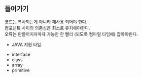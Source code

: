 
## 들어가기
코드는 복사되는게 아니라 재사용 되어야 한다.  
컴포넌트 사이의 의존성은 최소로 유지해야한다.  
오류는 만들어지자마자 가능한 한 빨리 (되도록 컴파일 타임에) 잡아야한다.  

 * JAVA 지원 타입
  - interface
  - class
  - array
  - primitive
